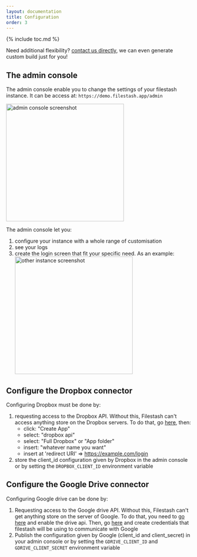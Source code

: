 ```yaml
---
layout: documentation
title: Configuration
order: 3
---
```


{% include toc.md %}

Need additional flexibility? [contact us directly](mailto:mickael@kerjean.me), we can even generate custom build just for you!

## The admin console

The admin console enable you to change the settings of your filestash instance. It can be access at: `https://demo.filestash.app/admin`

<img src="https://raw.githubusercontent.com/mickael-kerjean/filestash_images/master/screenshots/admin_console.png" alt="admin console screenshot" height="320"/>

The admin console let you:
1. configure your instance with a whole range of customisation
2. see your logs
3. create the login screen that fit your specific need. As an example: <img src="https://raw.githubusercontent.com/mickael-kerjean/filestash_images/master/screenshots/backend_example.png" alt="other instance screenshot" height="320"/>

## Configure the Dropbox connector

Configuring Dropbox must be done by:
1. requesting access to the Dropbox API. Without this, Filestash can't access anything store on the Dropbox servers. To do that, go [here](https://www.dropbox.com/developers/apps/), then:
   - click: "Create App"
   - select: "dropbox api"
   - select: "Full Dropbox" or "App folder"
   - insert: "whatever name you want"
   - insert at 'redirect URI' => https://example.com/login
2. store the client_id configuration given by Dropbox in the admin console or by setting the `DROPBOX_CLIENT_ID` environment variable

## Configure the Google Drive connector

Configuring Google drive can be done by:
1. Requesting access to the Google drive API. Without this, Filestash can't get anything store on the server of Google. To do that, you need to [go here](https://console.developers.google.com/apis/api/drive.googleapis.com/overview) and enable the drive api. Then, go [here](https://console.developers.google.com/apis/credentials/oauthclient) and create credentials that filestash will be using to communicate with Google
2. Publish the configuration given by Google (client_id and client_secret) in your admin console or by setting the `GDRIVE_CLIENT_ID` and `GDRIVE_CLIENT_SECRET` environment variable
